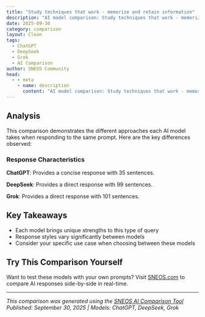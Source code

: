 ```yaml
---
title: "Study techniques that work - memorize and retain information"
description: "AI model comparison: Study techniques that work - memorize and retain information..."
date: 2025-09-30
category: comparison
layout: Clean
tags:
  - ChatGPT
  - DeepSeek
  - Grok
  - AI Comparison
author: SNEOS Community
head:
  - - meta
    - name: description
      content: "AI model comparison: Study techniques that work - memorize and retain information..."
---
```


<ChatComparison
  title="Study techniques that work - memorize and retain information"
  prompt="Study techniques that work - memorize and retain information"
  :responses='{"ChatGPT": "Certainly! Here are some effective study techniques that help with memorizing and retaining information:\n\n### 1. **Spaced Repetition**\n- Review information at increasing intervals over time.\n- Use flashcards or apps like Anki or Quizlet.\n- Helps transfer knowledge from short-term to long-term memory.\n\n### 2. **Active Recall**\n- Test yourself without looking at notes.\n- Practice retrieving information from memory.\n- More effective than passive review.\n\n### 3. **Elaboration**\n- Explain concepts in your own words.\n- Connect new information to what you already know.\n- Teach the material to someone else or pretend to teach it.\n\n### 4. **Chunking**\n- Break down information into smaller, manageable chunks.\n- Group related items together to remember them as a cohesive unit.\n\n### 5. **Visualization**\n- Create mental images or diagrams.\n- Use mind maps, charts, or drawings to organize information.\n\n### 6. **Mnemonics**\n- Use acronyms, rhymes, or memory palaces.\n- Make information easier to remember with creative associations.\n\n### 7. **Interleaving**\n- Mix different topics or types of problems during study sessions.\n- Helps improve understanding and ability to apply knowledge flexibly.\n\n### 8. **Practice Testing**\n- Take practice exams or quizzes.\n- Helps identify weak areas and reinforces learning.\n\n### 9. **Rest and Sleep**\n- Ensure adequate sleep, especially after studying.\n- Sleep consolidates memory and aids retention.\n\n### 10. **Consistent Study Habits**\n- Study regularly rather than cramming.\n- Short, frequent study sessions are better than long, infrequent ones.\n\n---\n\nWould you like tips tailored to a specific subject or type of material?", "DeepSeek": "Of course. Here is a comprehensive guide to study techniques that are proven to help you memorize and retain information effectively.\n\nThe key insight is that **passive reviewing** (like re-reading and highlighting) is weak for long-term memory. **Active recall** and **spaced repetition** are the pillars of effective learning.\n\n---\n\n### The Gold Standard: Active Recall \u0026 Spaced Repetition\n\nThese two techniques are the most powerful and are most effective when used together.\n\n#### 1. Active Recall\nThis is the act of actively retrieving information from your brain *without* looking at your notes or the source material. It forces your brain to strengthen the neural pathways to that information.\n\n**How to practice it:**\n* **Practice Tests:** Do past papers or use end-of-chapter questions. This is the purest form of active recall.\n* **Flashcards:** The classic tool. Use physical cards or apps like **Anki** or **Quizlet**. The act of writing the question on one side and the answer on the other is the first step of recall.\n* **The Blank Page Method:** After studying a topic, take a blank sheet of paper and write down everything you can remember\u2014formulas, concepts, dates, diagrams. Then, check your notes to fill in the gaps.\n* **Self-Questioning:** As you read, constantly ask yourself questions: \u0022How would I explain this to a 10-year-old?\u0022 \u0022What is the main idea here?\u0022 \u0022How does this concept connect to what I learned yesterday?\u0022\n* **Teach It:** Explain the concept out loud, as if you\u0027re teaching it to someone else (or actually teach a friend, a pet, or a stuffed animal). This forces you to organize the information logically and identify gaps in your understanding.\n\n#### 2. Spaced Repetition\nThis is the strategy of reviewing information at increasing intervals over time. It fights the \u0022Ebbinghaus Forgetting Curve,\u0022 which shows we forget most new information within days if we don\u0027t review it.\n\n**How to practice it:**\n* **The Leitner System:** A physical flashcard system using several boxes. Cards you get right move to the next box (reviewed less frequently), while cards you get wrong move back to the first box (reviewed more often).\n* **Anki App:** This digital flashcard app automates spaced repetition. It uses an algorithm to show you cards right before you\u0027re about to forget them. This is incredibly efficient.\n* **Create a Schedule:** Plan your reviews. For example:\n * **First Review:** 1 day after learning.\n * **Second Review:** 3 days after that.\n * **Third Review:** 1 week after that.\n * **Fourth Review:** 2 weeks after that.\n\n---\n\n### Foundational Techniques to Build On\n\nThese methods create a strong base of understanding, making Active Recall and Spaced Repetition even more effective.\n\n#### 3. Elaboration \u0026 Connection\nConnect new information to things you already know. The more \u0022hooks\u0022 you create, the easier it is to retrieve the memory.\n\n**How to practice it:**\n* Ask \u0022Why?\u0022 and \u0022How?\u0022 constantly. Don\u0027t just memorize that \u0022mitochondria are the powerhouse of the cell.\u0022 Ask *why* they are structured that way and *how* that process works.\n* Relate concepts to your own life, movies, or personal experiences.\n* Compare and contrast new ideas with old ones.\n\n#### 4. Interleaving\nInstead of studying one topic for a long time (blocking), you mix up different subjects or topics within a single study session.\n\n* **Blocking (Cramming):** AAA-BBB-CCC\n* **Interleaving:** A-B-C-A-B-C\n\nThis feels harder and more frustrating in the short term, but it forces your brain to constantly identify *which* strategy to use, leading to much better long-term retention and problem-solving skills.\n\n#### 5. Concrete Examples\nAbstract concepts are hard to remember. Our brains are built to understand concrete, specific information.\n\n* Always look for real-world examples of a theory.\n* If your textbook is abstract, search online for \u0022real-world examples of [concept].\u0022\n* Create your own vivid, memorable (even silly) examples.\n\n#### 6. Dual Coding\nCombine verbal information (words, text) with visual information (images, diagrams, charts).\n\n**How to practice it:**\n* **Draw diagrams and mind maps.** Turn a paragraph of text into a simple sketch or flowchart.\n* **Label diagrams from memory.**\n* Use different colors to represent different categories or ideas.\n\n---\n\n### Putting It All Together: A Sample Study Session (60-90 minutes)\n\nLet\u0027s say you\u0027re studying the human circulatory system.\n\n1. **First Pass (20 mins):** Read the chapter, but actively. Use a pen to jot down key terms and questions in the margin. **Do not highlight passively.**\n2. **Create (20 mins):** Create your study tools. Draw a diagram of the heart from memory, then correct it. Make 10-15 flashcards on key terms (e.g., \u0022What is the function of the aorta?\u0022). This is **Dual Coding** and **Active Recall**.\n3. **Recall \u0026 Elaborate (20 mins):** Put all your notes and the book away. Take a blank page and write down everything you know: the path of blood, the parts of the heart, etc. Then, explain the process out loud to your wall. Ask yourself *why* the valves are important. This is **Active Recall** and **Elaboration**.\n4. **Switch \u0026 Interleave (Remaining Time):** Don\u0027t just keep studying the heart. Switch to a different topic, like practicing math problems or reviewing Spanish vocabulary. This is **Interleaving**.\n5. **Schedule Your Review:** Plan to review these flashcards again tomorrow (**Spaced Repetition**), and then in three days, using your Anki app or Leitner box.\n\n---\n\n### Bonus Tips for Optimal Performance\n\nYour brain is a physical organ. How you treat your body directly impacts your ability to learn.\n\n* **Sleep:** This is **non-negotiable**. Sleep is when your brain consolidates memories, moving them from short-term to long-term storage. All-nighters are counterproductive.\n* **Focus:** Use the **Pomodoro Technique**: 25 minutes of focused, phone-off study, followed by a 5-minute break. After four sessions, take a longer 15-30 minute break.\n* **Environment:** Have a dedicated, distraction-free study space. Context matters for memory.\n* **Test Yourself:** The ultimate form of active recall. Practice under exam conditions.\n\n**Start by integrating just one or two of these techniques.** You might begin by replacing re-reading with the \u0022Blank Page Method\u0022 or by downloading Anki. These methods feel more difficult than passive reviewing, but that \u0022desirable difficulty\u0022 is exactly what makes them so effective.\n\n**Happy studying!**", "Grok": "Effective study techniques can significantly improve your ability to memorize and retain information. Here are some proven strategies to help you learn more efficiently:\n\n---\n\n### 1. Active Learning Over Passive Review\n - **Why it works**: Engaging with the material actively helps encode information into long-term memory.\n - **How to do it**:\n - Summarize concepts in your own words after reading or watching a lecture.\n - Teach what you\u2019ve learned to someone else\u2014this reinforces your understanding.\n - Solve practice problems or answer questions related to the topic instead of just re-reading notes or textbooks.\n - **Tool**: Use flashcards (physical or apps like Anki or Quizlet) to test yourself regularly.\n\n---\n\n### 2. Spaced Repetition\n - **Why it works**: Reviewing material at gradually increasing intervals strengthens memory retention by taking advantage of the \u0022forgetting curve.\u0022\n - **How to do it**:\n - Break your study material into chunks and review them over days or weeks.\n - Use spaced repetition software like Anki, which schedules reviews based on how well you remember each item.\n - Example: Study a topic on Day 1, review it on Day 2, then again on Day 4, Day 7, and so on.\n - **Tip**: Don\u2019t cram! Spacing out study sessions is far more effective for long-term retention.\n\n---\n\n### 3. Use the Feynman Technique\n - **Why it works**: Explaining complex ideas in simple terms helps identify gaps in your understanding and solidifies knowledge.\n - **How to do it**:\n 1. Choose a concept you\u2019re studying.\n 2. Pretend to teach it to a child, using simple language and examples.\n 3. If you struggle to explain, revisit the material to fill in the gaps.\n 4. Repeat until you can explain it clearly and confidently.\n - **Bonus**: Write down your explanation to further reinforce learning.\n\n---\n\n### 4. Practice Retrieval (Self-Testing)\n - **Why it works**: Recalling information without looking at notes strengthens neural pathways, making it easier to remember later.\n - **How to do it**:\n - After studying a topic, close your book or notes and try to recall key points.\n - Take practice quizzes or mock exams to simulate real test conditions.\n - Use apps like Quizlet to create self-tests or download pre-made sets.\n - **Tip**: Don\u2019t worry if you get things wrong initially\u2014struggling to recall actually improves long-term retention (this is called the \u201Ctesting effect\u201D).\n\n---\n\n### 5. Chunking and Organization\n - **Why it works**: Breaking down large amounts of information into smaller, meaningful groups makes it easier to process and remember.\n - **How to do it**:\n - Group related concepts together (e.g., historical events by time period or theme).\n - Use outlines, mind maps, or diagrams to visually organize information.\n - For lists or numbers, create acronyms or stories to connect the items.\n - **Example**: To memorize a list like \u201CApple, Banana, Cherry,\u201D imagine a story where an apple rolls into a banana, which then falls on a cherry.\n\n---\n\n### 6. Leverage Mnemonics and Visualization\n - **Why it works**: Associating information with vivid images, rhymes, or patterns makes it more memorable.\n - **How to do it**:\n - Create acronyms (e.g., \u201CPEMDAS\u201D for the order of operations in math: Parentheses, Exponents, Multiplication, Division, Addition, Subtraction).\n - Use the Memory Palace technique: Associate pieces of information with specific locations in a familiar place (e.g., your house).\n - Turn abstract concepts into mental images (e.g., to remember \u201Cphotosynthesis,\u201D visualize a plant soaking up sunlight).\n - **Tip**: The weirder or funnier the image or story, the more likely you\u2019ll remember it.\n\n---\n\n### 7. Study in Context (Contextual Learning)\n - **Why it works**: Memory is often tied to the environment or situation in which it was learned, so mimicking test conditions can improve recall.\n - **How to do it**:\n - Study in a setting similar to where you\u2019ll be tested (e.g., quiet room if the exam is in a silent hall).\n - If learning a language, practice words in real-life scenarios (e.g., label objects in your house with their foreign names).\n - Associate facts with emotions or personal experiences to create stronger memories.\n - **Bonus**: Chew the same gum or listen to the same instrumental music while studying and during the test to trigger recall (state-dependent memory).\n\n---\n\n### 8. Prioritize Sleep and Breaks\n - **Why it works**: Sleep consolidates memories, and breaks prevent burnout while improving focus.\n - **How to do it**:\n - Follow the Pomodoro Technique: Study for 25 minutes, then take a 5-minute break. After 4 cycles, take a longer 15-30 minute break.\n - Aim for 7-9 hours of sleep per night, especially before a test or after intense study sessions.\n - Avoid all-nighters\u2014they impair memory and decision-making.\n - **Tip**: Review key material right before bed; your brain processes it while you sleep.\n\n---\n\n### 9. Connect New Information to Prior Knowledge\n - **Why it works**: Tying new concepts to things you already know creates a web of associations, making recall easier.\n - **How to do it**:\n - Before learning something new, ask, \u201CHow does this relate to what I already know?\u201D\n - Build on existing knowledge by creating analogies or comparisons.\n - **Example**: If learning about the human heart, relate it to a pump system you\u2019re familiar with.\n\n---\n\n### 10. Maintain a Healthy Lifestyle\n - **Why it works**: Physical and mental health directly impact cognitive performance and memory.\n - **How to do it**:\n - Exercise regularly\u2014physical activity boosts brain function and reduces stress.\n - Eat brain-boosting foods like nuts, berries, fatty fish, and dark chocolate.\n - Stay hydrated; dehydration impairs focus and memory.\n - Manage stress through mindfulness or meditation to avoid \u201Cbrain fog.\u201D\n - **Tip**: Even a 20-minute walk before studying can enhance focus.\n\n---\n\n### 11. Mix Up Your Study Topics (Interleaving)\n - **Why it works**: Switching between different subjects or topics during a study session improves understanding and retention compared to focusing on one topic for hours (block studying).\n - **How to do it**:\n - Study math for 30 minutes, then switch to history for 30 minutes, and alternate.\n - Within a subject, mix subtopics (e.g., in math, do algebra, then geometry, then calculus problems).\n - **Tip**: This approach may feel harder at first but leads to better long-term learning.\n\n---\n\n### 12. Review and Reflect\n - **Why it works**: Regularly revisiting material and assessing your progress reinforces memory and helps identify weak areas.\n - **How to do it**:\n - At the end of each study session, write a quick summary of what you learned.\n - Weekly, revisit older material to ensure it\u2019s still fresh.\n - Keep a \u201Cmistake journal\u201D to track errors from practice tests and learn from them.\n - **Tip**: Use a planner to schedule regular reviews and track your progress.\n\n---\n\n### Bonus Tips for Retention:\n - **Stay Curious**: Approach learning with genuine interest\u2014emotional engagement helps memory.\n - **Limit Distractions**: Study in a quiet, organized space; silence notifications on your phone.\n - **Use Multiple Senses**: Combine reading, writing, speaking, and listening to reinforce learning (e.g., read aloud or watch videos on the topic).\n\nBy combining these techniques and tailoring them to your learning style (visual, auditory, kinesthetic, etc.), you can maximize both memorization and retention. Experiment with different methods to find what works best for you, and stay consistent!"}' 
  published-date="22:46"
/>

## Analysis

This comparison demonstrates the different approaches each AI model takes when responding to the same prompt. Here are the key differences observed:

### Response Characteristics

**ChatGPT**: Provides a concise response with 35 sentences. 

**DeepSeek**: Provides a direct response with 99 sentences. 

**Grok**: Provides a direct response with 101 sentences. 

## Key Takeaways

- Each model brings unique strengths to this type of query
- Response styles vary significantly between models
- Consider your specific use case when choosing between these models

## Try This Comparison Yourself

Want to test these models with your own prompts? Visit [SNEOS.com](https://sneos.com) to compare AI responses side-by-side in real-time.

---

*This comparison was generated using the [SNEOS AI Comparison Tool](https://sneos.com)*
*Published: September 30, 2025 | Models: ChatGPT, DeepSeek, Grok*
